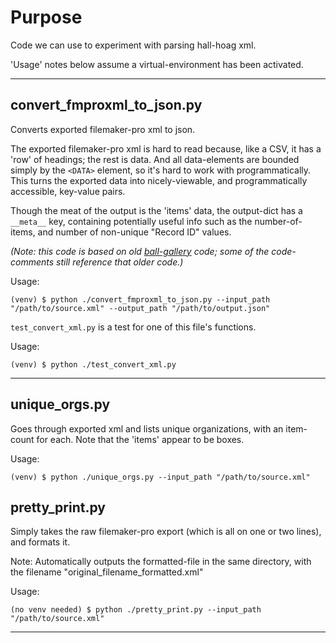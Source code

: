 # Purpose

Code we can use to experiment with parsing hall-hoag xml. 

'Usage' notes below assume a virtual-environment has been activated.

---


## convert_fmproxml_to_json.py

Converts exported filemaker-pro xml to json.

The exported filemaker-pro xml is hard to read because, like a CSV, it has a 'row' of headings; the rest is data. And all data-elements are bounded simply by the `<DATA>` element, so it's hard to work with programmatically. This turns the exported data into nicely-viewable, and programmatically accessible, key-value pairs.

Though the meat of the output is the 'items' data, the output-dict has a `__meta__` key, containing potentially useful info such as the number-of-items, and number of non-unique "Record ID" values.

_(Note: this code is based on old [ball-gallery](https://github.com/Brown-University-Library/bell) code; some of the code-comments still reference that older code.)_

Usage:
```
(venv) $ python ./convert_fmproxml_to_json.py --input_path "/path/to/source.xml" --output_path "/path/to/output.json"
```

`test_convert_xml.py` is a test for one of this file's functions.

Usage:
```
(venv) $ python ./test_convert_xml.py
```

---


## unique_orgs.py

Goes through exported xml and lists unique organizations, with an item-count for each. Note that the 'items' appear to be boxes.

Usage:
```
(venv) $ python ./unique_orgs.py --input_path "/path/to/source.xml"
```

## pretty_print.py

Simply takes the raw filemaker-pro export (which is all on one or two lines), and formats it.

Note: Automatically outputs the formatted-file in the same directory, with the filename "original_filename_formatted.xml"

Usage:
```
(no venv needed) $ python ./pretty_print.py --input_path "/path/to/source.xml"
```

---
